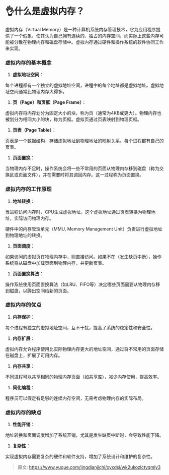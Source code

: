# 👌什么是虚拟内存？

虚拟内存（Virtual Memory）是一种计算机系统内存管理技术，它为应用程序提供了一个假象，使其认为自己拥有连续的、独占的内存空间，而实际上这些内存可能被分散在物理内存和磁盘存储中。虚拟内存通过硬件和操作系统的软件协同工作来实现。

### 虚拟内存的基本概念
1. **虚拟地址空间**：

每个进程都有一个独立的虚拟地址空间，进程中的每个地址都是虚拟地址。虚拟地址空间通常比物理内存大得多。

1. **页（Page）和页框（Page Frame）**：

虚拟内存将内存划分为固定大小的块，称为页（通常为4KB或更大）。物理内存也被划分为相同大小的块，称为页框。虚拟页通过页表映射到物理页框。

1. **页表（Page Table）**：

页表是一个数据结构，存储虚拟地址到物理地址的映射关系。每个进程都有自己的页表。

1. **页面置换**：

当物理内存不足时，操作系统会将一些不常用的页面从物理内存移到磁盘（称为交换区或页面文件），并在需要时将其调回内存。这一过程称为页面置换。

### 虚拟内存的工作原理
1. **地址转换**：

当进程访问内存时，CPU生成虚拟地址。这个虚拟地址通过页表转换为物理地址，实际访问物理内存。

硬件中的内存管理单元（MMU, Memory Management Unit）负责进行虚拟地址到物理地址的转换。

1. **页面调度**：

如果访问的虚拟页在物理内存中，则直接访问。如果不在（发生缺页中断），操作系统将从磁盘中加载页面到物理内存，并更新页表。

1. **页面置换算法**：

操作系统使用页面置换算法（如LRU、FIFO等）决定哪些页面需要从物理内存移到磁盘，以腾出空间给新的页面。

### 虚拟内存的优点
1. **内存保护**：

每个进程有独立的虚拟地址空间，互不干扰，提高了系统的稳定性和安全性。

1. **内存扩展**：

虚拟内存允许程序使用比实际物理内存更大的地址空间，通过将不常用的页面存储在磁盘上，扩展了可用内存。

1. **内存共享**：

不同进程可以共享相同的物理内存页面（如共享库），减少内存使用，提高效率。

1. **简化编程**：

程序员可以假定有足够的连续内存空间，无需考虑物理内存的实际布局。

### 虚拟内存的缺点
1. **性能开销**：

地址转换和页面调度增加了系统开销，尤其是发生缺页中断时，会导致性能下降。

1. **复杂性**：

实现虚拟内存需要复杂的硬件和软件支持，增加了系统设计和维护的复杂性。



> 原文: <https://www.yuque.com/jingdianjichi/xyxdsi/wk2ukozlctvqmly3>